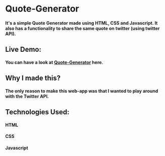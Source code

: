# Quote-Generator

#### It's a simple Quote Generator made using HTML, CSS and Javascript. It also has a functionality to share the same quote on twitter (using twitter API).

## Live Demo:

#### You can have a look at <a href="">Quote-Generator</a> here.

## Why I made this?

#### The only reason to make this web-app was that I wanted to play around with the Twitter API.

## Technologies Used:

#### HTML
#### CSS
#### Javascript
